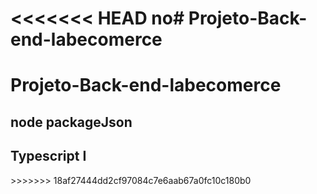 <<<<<<< HEAD
no# Projeto-Back-end-labecomerce
=======
# Projeto-Back-end-labecomerce

<h2>node packageJson</h2>
<h2>Typescript I</h2>
>>>>>>> 18af27444dd2cf97084c7e6aab67a0fc10c180b0
